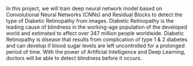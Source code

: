In this project, we will train deep neural network model based on Convolutional Neural Networks (CNNs) and Residual Blocks to detect the type of Diabetic Retinopathy from images. Diabetic Retinopathy is the leading cause of blindness in the working-age population of the developed world and estimated to affect over 347 million people worldwide. Diabetic Retinopathy is disease that results from complication of type 1 & 2 diabetes and can develop if blood sugar levels are left uncontrolled for a prolonged period of time. With the power of Artificial Intelligence and Deep Learning, doctors will be able to detect blindness before it occurs.
